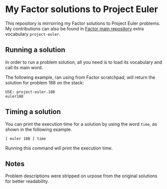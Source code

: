 My Factor solutions to Project Euler
=====================

This repository is mirrorring my Factor solutions to Project Euler problems.
My contributions can also be found in [Factor main repository](https://github.com/slavapestov/factor) extra vocabulary `project-euler`.

## Running a solution

In order to run a problem solution, all you need is to load its vocabulary and call its main word.

The following example, ran using from Factor scratchpad, will return the solution for problem 188 on the stack:

```factor
USE: project-euler.188
euler188 
```

## Timing a solution

You can print the execution time for a solution by using the word `time`, as shown in the following example.

```factor
[ euler 188 ] time
```

Running this command will print the execution time.

## Notes

Problem descriptions were stripped on urpose from the original solutions for better readability.
